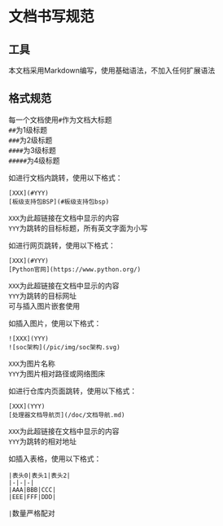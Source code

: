 # 文档书写规范
## 工具
本文档采用Markdown编写，使用基础语法，不加入任何扩展语法

## 格式规范
每一个文档使用`#`作为文档大标题  
`##`为1级标题  
`###`为2级标题  
`####`为3级标题  
`#####`为4级标题  

如进行文档内跳转，使用以下格式：  
```
[XXX](#YYY)
[板级支持包BSP](#板级支持包bsp)
```
`XXX`为此超链接在文档中显示的内容  
`YYY`为跳转的目标标题，所有英文字面为小写  

如进行网页跳转，使用以下格式：  
```
[XXX](#YYY)
[Python官网](https://www.python.org/)
```
`XXX`为此超链接在文档中显示的内容  
`YYY`为跳转的目标网址  
可与插入图片嵌套使用  

如插入图片，使用以下格式：  
```
![XXX](YYY)
![soc架构](/pic/img/soc架构.svg) 
```
`XXX`为图片名称  
`YYY`为图片相对路径或网络图床  

如进行仓库内页面跳转，使用以下格式：  
```
[XXX](YYY)
[处理器文档导航页](/doc/文档导航.md)
```
`XXX`为此超链接在文档中显示的内容  
`YYY`为跳转的相对地址  

如插入表格，使用以下格式：  
```
|表头0|表头1|表头2|
|-|-|-|
|AAA|BBB|CCC|
|EEE|FFF|DDD|
```
`|`数量严格配对  
